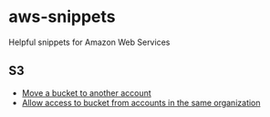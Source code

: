 # aws-snippets
Helpful snippets for Amazon Web Services

## S3

* [Move a bucket to another account](s3.md#move-a-bucket-to-another-account)
* [Allow access to bucket from accounts in the same organization](s3.md#allow-access-to-bucket-from-accounts-in-the-same-organization)